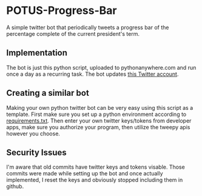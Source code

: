 # POTUS-Progress-Bar

A simple twitter bot that periodically tweets a progress bar of the percentage complete of the current president's term.

## Implementation

The bot is just this python script, uploaded to pythonanywhere.com and run once a day as a recurring task. The bot updates [this Twitter account](https://twitter.com/BarPotus).

## Creating a similar bot

Making your own python twitter bot can be very easy using this script as a template. First make sure you set up a python environment according to [requirements.txt](https://github.com/gabrielkay/POTUS-Progress-Bar/blob/master/requirements.txt). Then enter your own twitter keys/tokens from developer apps, make sure you authorize your program, then utilize the tweepy apis however you choose.

## Security Issues

I'm aware that old commits have twitter keys and tokens visable. Those commits were made while setting up the bot and once actually implemented, I reset the keys and obviously stopped including them in github.

